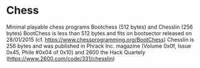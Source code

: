 # Chess
Minimal playable chess programs Bootchess (512 bytes) and Chesslin (256 bytes)
BootChess is less than 512 bytes and fits on bootsector released on 28/01/2015 (cf. https://www.chessprogramming.org/BootChess)
Chesslin  is 256 bytes and was published in Phrack Inc. magazine (Volume 0x0f, Issue 0x45, Phile #0x04 of 0x10) and 2600 the Hack Quartely (https://www.2600.com/code/331/chesslin)
